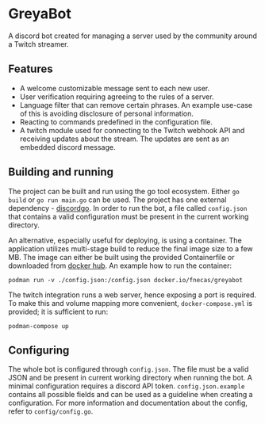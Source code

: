 # GreyaBot

A discord bot created for managing a server used by the community around a Twitch streamer.

## Features

- A welcome customizable message sent to each new user.
- User verification requiring agreeing to the rules of a server.
- Language filter that can remove certain phrases. An example use-case of this is avoiding disclosure of personal information.
- Reacting to commands predefined in the configuration file.
- A twitch module used for connecting to the Twitch webhook API and receiving updates about the stream. The updates are sent as an embedded discord message.

## Building and running

The project can be built and run using the go tool ecosystem. Either `go build` or `go run main.go` can be used. The project has one external dependency - [discordgo](https://github.com/bwmarrin/discordgo). In order to run the bot, a file called `config.json` that contains a valid configuration must be present in the current working directory. 

An alternative, especially useful for deploying, is using a container. The application utilizes multi-stage build to reduce the final image size to a few MB. The image can either be built using the provided Containerfile or downloaded from [docker hub](https://hub.docker.com/r/fnecas/greyabot). An example how to run the container:

```
podman run -v ./config.json:/config.json docker.io/fnecas/greyabot
```

The twitch integration runs a web server, hence exposing a port is required. To make this and volume mapping more convenient, `docker-compose.yml` is provided; it is sufficient to run:

```
podman-compose up
```

## Configuring

The whole bot is configured through `config.json`. The file must be a valid JSON and be present in current working directory when running the bot. A minimal configuration requires a discord API token. `config.json.example` contains all possible fields and can be used as a guideline when creating a configuration. For more information and documentation about the config, refer to `config/config.go`.

